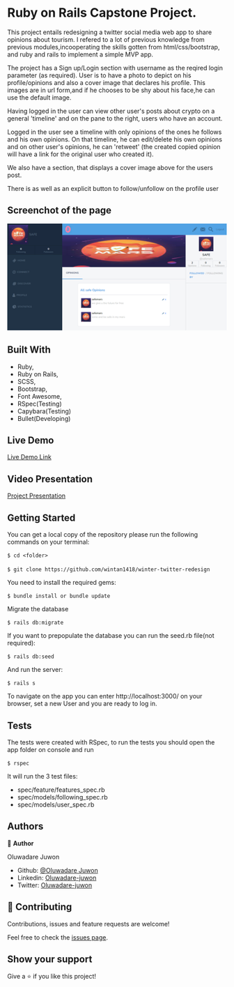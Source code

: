 # Ruby on Rails Capstone Project.
This project entails  redesigning a twitter social media web app to share opinions about tourism. I refered  to a lot of previous knowledge from previous modules,incooperating the skills gotten from html/css/bootstrap, and ruby and rails to implement a simple MVP app.

The project has a Sign up/Login  section with username as the  reqired login parameter (as required).  User is to have  a photo to depict on his profile/opinions and also a  cover image that declares his profile. This images are in url form,and if he chooses to be shy about his face,he can use the default image.

Having logged in  the user can view other user's posts about crypto on a general 'timeline' and on the pane to the right,  users who have an account. 

Logged in the user see a timeline with only opinions of the ones he follows and his own opinions. On that timeline, he can edit/delete his own opinions and on other user's opinions, he can 'retweet' (the created copied opinion will have a link for the original user who created it).

We also have a section, that displays a cover image above for the  users post.

There is as well as an explicit button to follow/unfollow on the profile user


## Screenchot of the page
![Screenshot Profile Page](./app/assets/images/readme2.png)

## Built With

   - Ruby,
   - Ruby on Rails,
   - SCSS,
   - Bootstrap,
   - Font Awesome,
   - RSpec(Testing)
   - Capybara(Testing)
   - Bullet(Developing)

## Live Demo

[Live Demo Link](https://cryptic-winter.herokuapp.com/)

## Video Presentation

[Project Presentation](https://www.loom.com/share/035dfe197f1b44d18f32b719da7191ff)


## Getting Started

You can get a local copy of the repository please run the following commands on your terminal:

```
$ cd <folder>

$ git clone https://github.com/wintan1418/winter-twitter-redesign
```

You need to install the required gems:

```
$ bundle install or bundle update
```

Migrate the database

```
$ rails db:migrate
```

If you want to prepopulate the database you can run the seed.rb file(not required):

```
$ rails db:seed
```

And run the server:

```
$ rails s
```


To navigate on the app you can enter http://localhost:3000/ on your browser, set a new User and you are ready to log in.

## Tests

The tests were created with RSpec, to run the tests you should open the app folder on console and run 
 
```
$ rspec
```

It will run the 3 test files:

- spec/feature/features_spec.rb
- spec/models/following_spec.rb
- spec/models/user_spec.rb

## Authors

👤 **Author**

Oluwadare Juwon

- Github: [@Oluwadare Juwon](https://github.com/wintan1418)
- Linkedin: [Oluwadare-juwon](www.linkedin.com/in/oluwintan)
- Twitter: [Oluwadare-juwon](https://twitter.com/@oluwadarejuwon)

## 🤝 Contributing

Contributions, issues and feature requests are welcome!

Feel free to check the [issues page](issues/).

## Show your support

Give a ⭐️ if you like this project!
